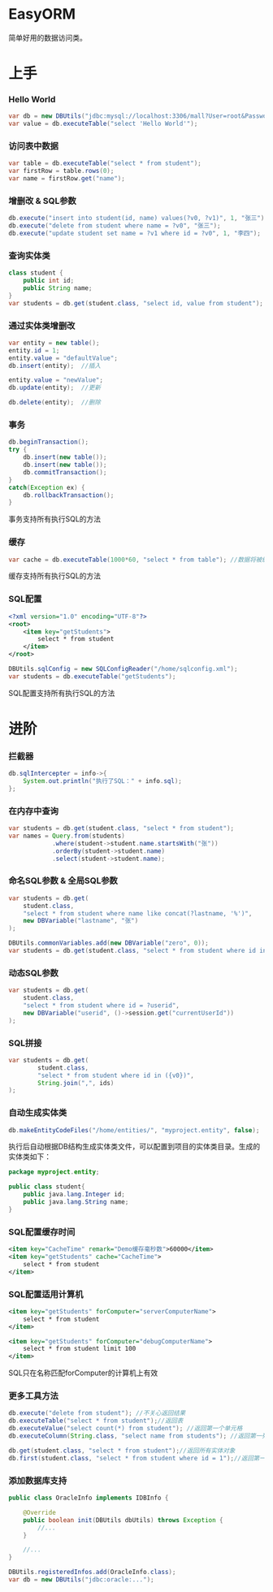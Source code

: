 # EasyORM
简单好用的数据访问类。 

# 上手
### Hello World
```Java
var db = new DBUtils("jdbc:mysql://localhost:3306/mall?User=root&Password=root");
var value = db.executeTable("select 'Hello World'");
```

### 访问表中数据
```Java
var table = db.executeTable("select * from student");
var firstRow = table.rows(0);
var name = firstRow.get("name");
```

### 增删改 & SQL参数
```Java
db.execute("insert into student(id, name) values(?v0, ?v1)", 1, "张三");
db.execute("delete from student where name = ?v0", "张三");
db.execute("update student set name = ?v1 where id = ?v0", 1, "李四");
```

### 查询实体类
```Java
class student {
    public int id;
    public String name;
}
var students = db.get(student.class, "select id, value from student");
```

### 通过实体类增删改
```Java
var entity = new table();
entity.id = 1;
entity.value = "defaultValue";
db.insert(entity);  //插入

entity.value = "newValue";
db.update(entity);  //更新

db.delete(entity);  //删除
```

### 事务
```Java
db.beginTransaction();
try {
    db.insert(new table());
    db.insert(new table());
    db.commitTransaction();
}
catch(Exception ex) {
    db.rollbackTransaction();
}
```
事务支持所有执行SQL的方法

### 缓存
```Java
var cache = db.executeTable(1000*60, "select * from table"); //数据将被缓存6000ms，在超时前再次执行SQL，将返回内存中的缓存数据。
```
缓存支持所有执行SQL的方法

### SQL配置
```XML
<?xml version="1.0" encoding="UTF-8"?>
<root>
    <item key="getStudents"> 
        select * from student 
    </item>
</root>    
```

```Java
DBUtils.sqlConfig = new SQLConfigReader("/home/sqlconfig.xml");
var students = db.executeTable("getStudents");
```
SQL配置支持所有执行SQL的方法

# 进阶
### 拦截器
```Java
db.sqlIntercepter = info->{
    System.out.println("执行了SQL：" + info.sql);
};
```

### 在内存中查询
```Java
var students = db.get(student.class, "select * from student");
var names = Query.from(students)
            .where(student->student.name.startsWith("张"))
            .orderBy(student->student.name)
            .select(student->student.name);
```

### 命名SQL参数 & 全局SQL参数
```Java
var students = db.get(
    student.class,
    "select * from student where name like concat(?lastname, '%')", 
    new DBVariable("lastname", "张")
);

DBUtils.commonVariables.add(new DBVariable("zero", 0));
var students = db.get(student.class, "select * from student where id in (?zero, ?v0)", 1);
```

### 动态SQL参数
```Java
var students = db.get(
    student.class, 
    "select * from student where id = ?userid",
    new DBVariable("userid", ()->session.get("currentUserId"))
);
```

### SQL拼接
```Java
var students = db.get(
        student.class,
        "select * from student where id in ({v0})",
        String.join(",", ids)
);
```

### 自动生成实体类
```Java
db.makeEntityCodeFiles("/home/entities/", "myproject.entity", false);
```
执行后自动根据DB结构生成实体类文件，可以配置到项目的实体类目录。生成的实体类如下：
```Java
package myproject.entity;

public class student{
	public java.lang.Integer id;
	public java.lang.String name;
}
```

### SQL配置缓存时间
```XML
<item key="CacheTime" remark="Demo缓存毫秒数">60000</item>
<item key="getStudents" cache="CacheTime">
    select * from student
</item>
```

### SQL配置适用计算机
```XML
<item key="getStudents" forComputer="serverComputerName">
    select * from student
</item>

<item key="getStudents" forComputer="debugComputerName">
    select * from student limit 100
</item>
```
SQL只在名称匹配forComputer的计算机上有效

### 更多工具方法
```Java
db.execute("delete from student"); //不关心返回结果
db.executeTable("select * from student");//返回表
db.executeValue("select count(*) from student"); //返回第一个单元格
db.executeColumn(String.class, "select name from students"); //返回第一列

db.get(student.class, "select * from student");//返回所有实体对象
db.first(student.class, "select * from student where id = 1");//返回第一个实体对象
```

### 添加数据库支持
```Java
public class OracleInfo implements IDBInfo {

    @Override
    public boolean init(DBUtils dbUtils) throws Exception {
        //...
    } 

    //...
}
```

```Java
DBUtils.registeredInfos.add(OracleInfo.class);
var db = new DBUtils("jdbc:oracle:...");
```
